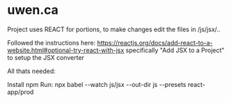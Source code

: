 # uwen.ca
Project uses REACT for portions, to make changes edit the files in /js/jsx/..

Followed the instructions here: https://reactjs.org/docs/add-react-to-a-website.html#optional-try-react-with-jsx specifically "Add JSX to a Project" to setup the JSX converter

All thats needed:


Install npm
Run: npx babel --watch js/jsx --out-dir js --presets react-app/prod
